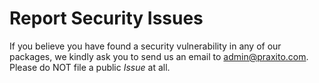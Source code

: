 # Report Security Issues

If you believe you have found a security vulnerability in any of our packages, we kindly ask you to send us an email to [admin@praxito.com](mailto:admin@praxito.com). Please do NOT file a public _Issue_ at all.
